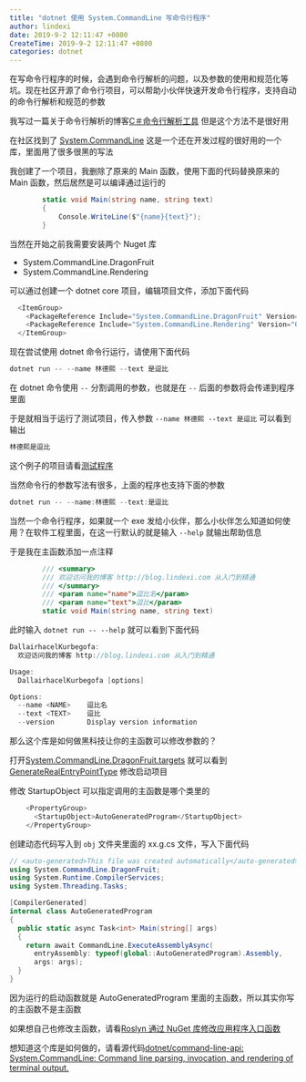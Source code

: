 ```yaml
---
title: "dotnet 使用 System.CommandLine 写命令行程序"
author: lindexi
date: 2019-9-2 12:11:47 +0800
CreateTime: 2019-9-2 12:11:47 +0800
categories: dotnet
---
```


在写命令行程序的时候，会遇到命令行解析的问题，以及参数的使用和规范化等坑。现在社区开源了命令行项目，可以帮助小伙伴快速开发命令行程序，支持自动的命令行解析和规范的参数

<!--more-->





我写过一篇关于命令行解析的博客[C＃命令行解析工具](https://blog.lindexi.com/post/c-%E5%91%BD%E4%BB%A4%E8%A1%8C%E8%A7%A3%E6%9E%90%E5%B7%A5%E5%85%B7 ) 但是这个方法不是很好用

在社区找到了 [System.CommandLine](https://github.com/dotnet/command-line-api) 这是一个还在开发过程的很好用的一个库，里面用了很多很黑的写法

我创建了一个项目，我删除了原来的 Main 函数，使用下面的代码替换原来的 Main 函数，然后居然是可以编译通过运行的

```csharp
        static void Main(string name, string text)
        {
            Console.WriteLine($"{name}{text}");
        }
```

当然在开始之前我需要安装两个 Nuget 库

- System.CommandLine.DragonFruit
- System.CommandLine.Rendering

可以通过创建一个 dotnet core 项目，编辑项目文件，添加下面代码

```csharp
  <ItemGroup>
    <PackageReference Include="System.CommandLine.DragonFruit" Version="0.2.0-alpha.19174.3" />
    <PackageReference Include="System.CommandLine.Rendering" Version="0.2.0-alpha.19174.3" />
  </ItemGroup>
```

现在尝试使用 dotnet 命令行运行，请使用下面代码

```csharp
dotnet run -- --name 林德熙 --text 是逗比
```

在 dotnet 命令使用 `--` 分割调用的参数，也就是在 `--` 后面的参数将会传递到程序里面

于是就相当于运行了测试项目，传入参数 `--name 林德熙 --text 是逗比` 可以看到输出

```csharp
林德熙是逗比
```

这个例子的项目请看[测试程序](https://github.com/lindexi/lindexi_gd/tree/48f39319a18cc99f0f92a08ac446fd43b193c187/DallairhacelKurbegofa)

当然命令行的参数写法有很多，上面的程序也支持下面的参数

```csharp
dotnet run -- --name:林德熙 --text:是逗比
```

当然一个命令行程序，如果就一个 exe 发给小伙伴，那么小伙伴怎么知道如何使用？在软件工程里面，在这一行默认的就是输入 `--help` 就输出帮助信息

于是我在主函数添加一点注释

```csharp
        /// <summary>
        /// 欢迎访问我的博客 http://blog.lindexi.com 从入门到精通
        /// </summary>
        /// <param name="name">逗比名</param>
        /// <param name="text">逗比</param>
        static void Main(string name, string text)
```

此时输入 `dotnet run -- --help` 就可以看到下面代码

```csharp
DallairhacelKurbegofa:
  欢迎访问我的博客 http://blog.lindexi.com 从入门到精通

Usage:
  DallairhacelKurbegofa [options]

Options:
  --name <NAME>    逗比名
  --text <TEXT>    逗比
  --version        Display version information
```

那么这个库是如何做黑科技让你的主函数可以修改参数的？

打开[System.CommandLine.DragonFruit.targets](https://github.com/dotnet/command-line-api/blob/master/src/System.CommandLine.DragonFruit/targets/System.CommandLine.DragonFruit.targets ) 就可以看到 [GenerateRealEntryPointType](https://github.com/dotnet/command-line-api/blob/166610c56ff732093f0145a2911d4f6c40b786da/src/System.CommandLine.DragonFruit/targets/System.CommandLine.DragonFruit.targets#L13-L20) 修改启动项目

修改 StartupObject 可以指定调用的主函数是哪个类里的

```csharp
    <PropertyGroup>
      <StartupObject>AutoGeneratedProgram</StartupObject>
    </PropertyGroup>
```

创建动态代码写入到 `obj` 文件夹里面的 xx.g.cs 文件，写入下面代码

```csharp
// <auto-generated>This file was created automatically</auto-generated>
using System.CommandLine.DragonFruit;
using System.Runtime.CompilerServices;
using System.Threading.Tasks;

[CompilerGenerated]
internal class AutoGeneratedProgram
{
  public static async Task<int> Main(string[] args)
  {
    return await CommandLine.ExecuteAssemblyAsync(
      entryAssembly: typeof(global::AutoGeneratedProgram).Assembly,
      args: args);
  }
}

```

因为运行的启动函数就是 AutoGeneratedProgram 里面的主函数，所以其实你写的主函数不是主函数

如果想自己也修改主函数，请看[Roslyn 通过 NuGet 库修改应用程序入口函数](https://blog.lindexi.com/post/roslyn-%E9%80%9A%E8%BF%87-nuget-%E5%BA%93%E4%BF%AE%E6%94%B9%E5%BA%94%E7%94%A8%E7%A8%8B%E5%BA%8F%E5%85%A5%E5%8F%A3%E5%87%BD%E6%95%B0 )

想知道这个库是如何做的，请看源代码[dotnet/command-line-api: System.CommandLine: Command line parsing, invocation, and rendering of terminal output.](https://github.com/dotnet/command-line-api )





